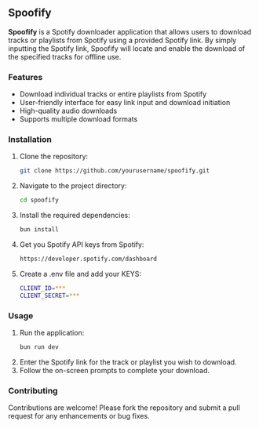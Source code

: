 ## Spoofify

**Spoofify** is a Spotify downloader application that allows users to download tracks or playlists from Spotify using a provided Spotify link. By simply inputting the Spotify link, Spoofify will locate and enable the download of the specified tracks for offline use.

### Features

- Download individual tracks or entire playlists from Spotify
- User-friendly interface for easy link input and download initiation
- High-quality audio downloads
- Supports multiple download formats

### Installation

1. Clone the repository:
    ```sh
    git clone https://github.com/yourusername/spoofify.git
    ```
2. Navigate to the project directory:
    ```sh
    cd spoofify
    ```
3. Install the required dependencies:
    ```sh
    bun install
    ```
4. Get you Spotify API keys from Spotify:
    ```sh
    https://developer.spotify.com/dashboard
    ```
5. Create a .env file and add your KEYS: 
    ```sh
    CLIENT_ID=***
    CLIENT_SECRET=***
    ```

### Usage

1. Run the application:
    ```sh
    bun run dev
    ```
2. Enter the Spotify link for the track or playlist you wish to download.
3. Follow the on-screen prompts to complete your download.

### Contributing

Contributions are welcome! Please fork the repository and submit a pull request for any enhancements or bug fixes.
